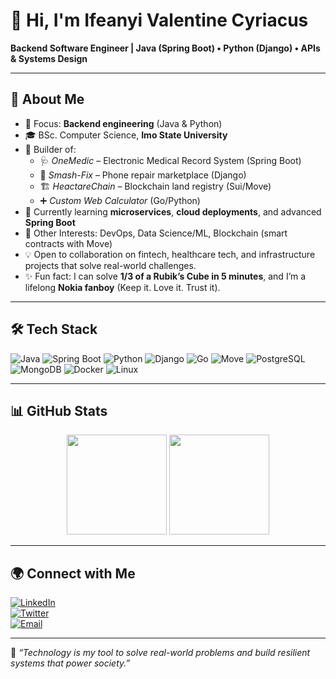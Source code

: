 # 👋 Hi, I'm Ifeanyi Valentine Cyriacus  

**Backend Software Engineer | Java (Spring Boot) • Python (Django) • APIs & Systems Design**  

---

## 🚀 About Me  
- 🎯 Focus: **Backend engineering** (Java & Python)  
- 🎓 BSc. Computer Science, **Imo State University**  
- 🔨 Builder of:  
  - 🩺 *OneMedic* – Electronic Medical Record System (Spring Boot)  
  - 📱 *Smash-Fix* – Phone repair marketplace (Django)  
  - 🏗️ *HeactareChain* – Blockchain land registry (Sui/Move)  
  - ➕ *Custom Web Calculator* (Go/Python)  
- 🌱 Currently learning **microservices**, **cloud deployments**, and advanced **Spring Boot**
- 🧩 Other Interests: DevOps, Data Science/ML, Blockchain (smart contracts with Move)
- 💡 Open to collaboration on fintech, healthcare tech, and infrastructure projects that solve real-world challenges.
- ✨ Fun fact: I can solve **1/3 of a Rubik’s Cube in 5 minutes**, and I’m a lifelong **Nokia fanboy** (Keep it. Love it. Trust it).

---

## 🛠️ Tech Stack  

![Java](https://img.shields.io/badge/Java-ED8B00?style=for-the-badge&logo=openjdk&logoColor=white)
![Spring Boot](https://img.shields.io/badge/Spring%20Boot-6DB33F?style=for-the-badge&logo=springboot&logoColor=white)
![Python](https://img.shields.io/badge/Python-3776AB?style=for-the-badge&logo=python&logoColor=white)
![Django](https://img.shields.io/badge/Django-092E20?style=for-the-badge&logo=django&logoColor=white)
![Go](https://img.shields.io/badge/Go-00ADD8?style=for-the-badge&logo=go&logoColor=white)
![Move](https://img.shields.io/badge/Move-E60012?style=for-the-badge&logo=libreoffice&logoColor=white)
![PostgreSQL](https://img.shields.io/badge/PostgreSQL-316192?style=for-the-badge&logo=postgresql&logoColor=white)
![MongoDB](https://img.shields.io/badge/MongoDB-47A248?style=for-the-badge&logo=mongodb&logoColor=white)
![Docker](https://img.shields.io/badge/Docker-2496ED?style=for-the-badge&logo=docker&logoColor=white)
![Linux](https://img.shields.io/badge/Linux-FCC624?style=for-the-badge&logo=linux&logoColor=black)

---

## 📊 GitHub Stats  

<p align="center">
  <img src="https://github-readme-stats.vercel.app/api?username=ifeanyicyriacus&show_icons=true&theme=tokyonight&hide_border=true" height="160" />
  <img src="https://streak-stats.demolab.com?user=ifeanyicyriacus&theme=tokyonight&hide_border=true" height="160" />
</p>

---

## 🌍 Connect with Me  

[![LinkedIn](https://img.shields.io/badge/LinkedIn-0077B5?style=for-the-badge&logo=linkedin&logoColor=white)](https://www.linkedin.com/in/ifeanyicyriacus/)  
[![Twitter](https://img.shields.io/badge/Twitter-1DA1F2?style=for-the-badge&logo=twitter&logoColor=white)](https://twitter.com/ifeanyicyriacus)  
[![Email](https://img.shields.io/badge/Email-D14836?style=for-the-badge&logo=gmail&logoColor=white)](mailto:cyriacusifeanyi@gmail.com)  

---

💭 *“Technology is my tool to solve real-world problems and build resilient systems that power society.”*  

